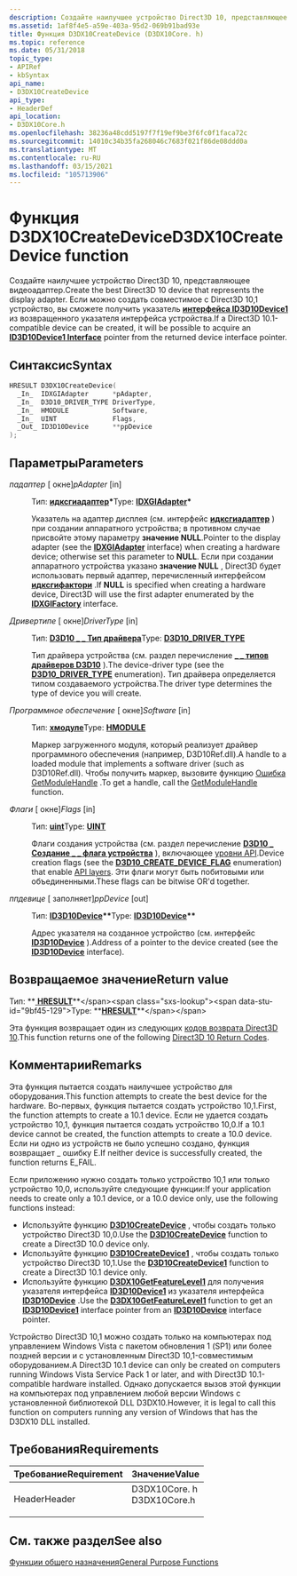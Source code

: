 ```yaml
---
description: Создайте наилучшее устройство Direct3D 10, представляющее видеоадаптер. Если можно создать совместимое с Direct3D 10,1 устройство, вы сможете получить указатель интерфейса ID3D10Device1 из возвращенного указателя интерфейса устройства.
ms.assetid: 1af8f4e5-a59e-403a-95d2-069b91bad93e
title: Функция D3DX10CreateDevice (D3DX10Core. h)
ms.topic: reference
ms.date: 05/31/2018
topic_type:
- APIRef
- kbSyntax
api_name:
- D3DX10CreateDevice
api_type:
- HeaderDef
api_location:
- D3DX10Core.h
ms.openlocfilehash: 38236a48cdd5197f7f19ef9be3f6fc0f1faca72c
ms.sourcegitcommit: 14010c34b35fa268046c7683f021f86de08ddd0a
ms.translationtype: MT
ms.contentlocale: ru-RU
ms.lasthandoff: 03/15/2021
ms.locfileid: "105713906"
---
```

# <a name="d3dx10createdevice-function"></a><span data-ttu-id="9bf45-104">Функция D3DX10CreateDevice</span><span class="sxs-lookup"><span data-stu-id="9bf45-104">D3DX10CreateDevice function</span></span>

<span data-ttu-id="9bf45-105">Создайте наилучшее устройство Direct3D 10, представляющее видеоадаптер.</span><span class="sxs-lookup"><span data-stu-id="9bf45-105">Create the best Direct3D 10 device that represents the display adapter.</span></span> <span data-ttu-id="9bf45-106">Если можно создать совместимое с Direct3D 10,1 устройство, вы сможете получить указатель [**интерфейса ID3D10Device1**](/windows/desktop/api/D3D10_1/nn-d3d10_1-id3d10device1) из возвращенного указателя интерфейса устройства.</span><span class="sxs-lookup"><span data-stu-id="9bf45-106">If a Direct3D 10.1-compatible device can be created, it will be possible to acquire an [**ID3D10Device1 Interface**](/windows/desktop/api/D3D10_1/nn-d3d10_1-id3d10device1) pointer from the returned device interface pointer.</span></span>

## <a name="syntax"></a><span data-ttu-id="9bf45-107">Синтаксис</span><span class="sxs-lookup"><span data-stu-id="9bf45-107">Syntax</span></span>


```C++
HRESULT D3DX10CreateDevice(
  _In_  IDXGIAdapter      *pAdapter,
  _In_  D3D10_DRIVER_TYPE DriverType,
  _In_  HMODULE           Software,
  _In_  UINT              Flags,
  _Out_ ID3D10Device      **ppDevice
);
```



## <a name="parameters"></a><span data-ttu-id="9bf45-108">Параметры</span><span class="sxs-lookup"><span data-stu-id="9bf45-108">Parameters</span></span>

<dl> <dt>

<span data-ttu-id="9bf45-109">*падаптер* \[ окне\]</span><span class="sxs-lookup"><span data-stu-id="9bf45-109">*pAdapter* \[in\]</span></span>
</dt> <dd>

<span data-ttu-id="9bf45-110">Тип: **[ **идксгиадаптер**](/windows/win32/api/dxgi/nn-dxgi-idxgiadapter)\***</span><span class="sxs-lookup"><span data-stu-id="9bf45-110">Type: **[**IDXGIAdapter**](/windows/win32/api/dxgi/nn-dxgi-idxgiadapter)\***</span></span>

<span data-ttu-id="9bf45-111">Указатель на адаптер дисплея (см. интерфейс [**идксгиадаптер**](/windows/win32/api/dxgi/nn-dxgi-idxgiadapter) ) при создании аппаратного устройства; в противном случае присвойте этому параметру **значение NULL**.</span><span class="sxs-lookup"><span data-stu-id="9bf45-111">Pointer to the display adapter (see the [**IDXGIAdapter**](/windows/win32/api/dxgi/nn-dxgi-idxgiadapter) interface) when creating a hardware device; otherwise set this parameter to **NULL**.</span></span> <span data-ttu-id="9bf45-112">Если при создании аппаратного устройства указано **значение NULL** , Direct3D будет использовать первый адаптер, перечисленный интерфейсом [**идксгифактори**](/windows/win32/api/dxgi/nn-dxgi-idxgifactory) .</span><span class="sxs-lookup"><span data-stu-id="9bf45-112">If **NULL** is specified when creating a hardware device, Direct3D will use the first adapter enumerated by the [**IDXGIFactory**](/windows/win32/api/dxgi/nn-dxgi-idxgifactory) interface.</span></span>

</dd> <dt>

<span data-ttu-id="9bf45-113">*Дривертипе* \[ окне\]</span><span class="sxs-lookup"><span data-stu-id="9bf45-113">*DriverType* \[in\]</span></span>
</dt> <dd>

<span data-ttu-id="9bf45-114">Тип: **[ **D3D10 \_ \_ Тип драйвера**](/windows/desktop/api/D3D10misc/ne-d3d10misc-d3d10_driver_type)**</span><span class="sxs-lookup"><span data-stu-id="9bf45-114">Type: **[**D3D10\_DRIVER\_TYPE**](/windows/desktop/api/D3D10misc/ne-d3d10misc-d3d10_driver_type)**</span></span>

<span data-ttu-id="9bf45-115">Тип драйвера устройства (см. раздел перечисление [**\_ \_ типов драйверов D3D10**](/windows/desktop/api/D3D10misc/ne-d3d10misc-d3d10_driver_type) ).</span><span class="sxs-lookup"><span data-stu-id="9bf45-115">The device-driver type (see the [**D3D10\_DRIVER\_TYPE**](/windows/desktop/api/D3D10misc/ne-d3d10misc-d3d10_driver_type) enumeration).</span></span> <span data-ttu-id="9bf45-116">Тип драйвера определяется типом создаваемого устройства.</span><span class="sxs-lookup"><span data-stu-id="9bf45-116">The driver type determines the type of device you will create.</span></span>

</dd> <dt>

<span data-ttu-id="9bf45-117">*Программное обеспечение* \[ окне\]</span><span class="sxs-lookup"><span data-stu-id="9bf45-117">*Software* \[in\]</span></span>
</dt> <dd>

<span data-ttu-id="9bf45-118">Тип: **[ **хмодуле**](../winprog/windows-data-types.md)**</span><span class="sxs-lookup"><span data-stu-id="9bf45-118">Type: **[**HMODULE**](../winprog/windows-data-types.md)**</span></span>

<span data-ttu-id="9bf45-119">Маркер загруженного модуля, который реализует драйвер программного обеспечения (например, D3D10Ref.dll).</span><span class="sxs-lookup"><span data-stu-id="9bf45-119">A handle to a loaded module that implements a software driver (such as D3D10Ref.dll).</span></span> <span data-ttu-id="9bf45-120">Чтобы получить маркер, вызовите функцию [Ошибка GetModuleHandle](/windows/win32/api/libloaderapi/nf-libloaderapi-getmodulehandlea) .</span><span class="sxs-lookup"><span data-stu-id="9bf45-120">To get a handle, call the [GetModuleHandle](/windows/win32/api/libloaderapi/nf-libloaderapi-getmodulehandlea) function.</span></span>

</dd> <dt>

<span data-ttu-id="9bf45-121">*Флаги* \[ окне\]</span><span class="sxs-lookup"><span data-stu-id="9bf45-121">*Flags* \[in\]</span></span>
</dt> <dd>

<span data-ttu-id="9bf45-122">Тип: **[ **uint**](../winprog/windows-data-types.md)**</span><span class="sxs-lookup"><span data-stu-id="9bf45-122">Type: **[**UINT**](../winprog/windows-data-types.md)**</span></span>

<span data-ttu-id="9bf45-123">Флаги создания устройства (см. раздел перечисление [**D3D10 \_ Создание \_ \_ флага устройства**](/windows/desktop/api/D3D10/ne-d3d10-d3d10_create_device_flag) ), включающее [уровни API](d3d10-graphics-programming-guide-api-features-layers.md).</span><span class="sxs-lookup"><span data-stu-id="9bf45-123">Device creation flags (see the [**D3D10\_CREATE\_DEVICE\_FLAG**](/windows/desktop/api/D3D10/ne-d3d10-d3d10_create_device_flag) enumeration) that enable [API layers](d3d10-graphics-programming-guide-api-features-layers.md).</span></span> <span data-ttu-id="9bf45-124">Эти флаги могут быть побитовыми или объединенными.</span><span class="sxs-lookup"><span data-stu-id="9bf45-124">These flags can be bitwise OR'd together.</span></span>

</dd> <dt>

<span data-ttu-id="9bf45-125">*ппдевице* \[ заполняет\]</span><span class="sxs-lookup"><span data-stu-id="9bf45-125">*ppDevice* \[out\]</span></span>
</dt> <dd>

<span data-ttu-id="9bf45-126">Тип: **[ **ID3D10Device**](/windows/desktop/api/D3D10/nn-d3d10-id3d10device)\*\***</span><span class="sxs-lookup"><span data-stu-id="9bf45-126">Type: **[**ID3D10Device**](/windows/desktop/api/D3D10/nn-d3d10-id3d10device)\*\***</span></span>

<span data-ttu-id="9bf45-127">Адрес указателя на созданное устройство (см. интерфейс [**ID3D10Device**](/windows/desktop/api/D3D10/nn-d3d10-id3d10device) ).</span><span class="sxs-lookup"><span data-stu-id="9bf45-127">Address of a pointer to the device created (see the [**ID3D10Device**](/windows/desktop/api/D3D10/nn-d3d10-id3d10device) interface).</span></span>

</dd> </dl>

## <a name="return-value"></a><span data-ttu-id="9bf45-128">Возвращаемое значение</span><span class="sxs-lookup"><span data-stu-id="9bf45-128">Return value</span></span>

<span data-ttu-id="9bf45-129">Тип: **[ **HRESULT**](https://msdn.microsoft.com/library/Bb401631(v=MSDN.10).aspx)**</span><span class="sxs-lookup"><span data-stu-id="9bf45-129">Type: **[**HRESULT**](https://msdn.microsoft.com/library/Bb401631(v=MSDN.10).aspx)**</span></span>

<span data-ttu-id="9bf45-130">Эта функция возвращает один из следующих [кодов возврата Direct3D 10](d3d10-graphics-reference-returnvalues.md).</span><span class="sxs-lookup"><span data-stu-id="9bf45-130">This function returns one of the following [Direct3D 10 Return Codes](d3d10-graphics-reference-returnvalues.md).</span></span>

## <a name="remarks"></a><span data-ttu-id="9bf45-131">Комментарии</span><span class="sxs-lookup"><span data-stu-id="9bf45-131">Remarks</span></span>

<span data-ttu-id="9bf45-132">Эта функция пытается создать наилучшее устройство для оборудования.</span><span class="sxs-lookup"><span data-stu-id="9bf45-132">This function attempts to create the best device for the hardware.</span></span> <span data-ttu-id="9bf45-133">Во-первых, функция пытается создать устройство 10,1.</span><span class="sxs-lookup"><span data-stu-id="9bf45-133">First, the function attempts to create a 10.1 device.</span></span> <span data-ttu-id="9bf45-134">Если не удается создать устройство 10,1, функция пытается создать устройство 10,0.</span><span class="sxs-lookup"><span data-stu-id="9bf45-134">If a 10.1 device cannot be created, the function attempts to create a 10.0 device.</span></span> <span data-ttu-id="9bf45-135">Если ни одно из устройств не было успешно создано, функция возвращает \_ ошибку E.</span><span class="sxs-lookup"><span data-stu-id="9bf45-135">If neither device is successfully created, the function returns E\_FAIL.</span></span>

<span data-ttu-id="9bf45-136">Если приложению нужно создать только устройство 10,1 или только устройство 10,0, используйте следующие функции:</span><span class="sxs-lookup"><span data-stu-id="9bf45-136">If your application needs to create only a 10.1 device, or a 10.0 device only, use the following functions instead:</span></span>

-   <span data-ttu-id="9bf45-137">Используйте функцию [**D3D10CreateDevice**](/windows/desktop/api/D3D10Misc/nf-d3d10misc-d3d10createdevice) , чтобы создать только устройство Direct3D 10,0.</span><span class="sxs-lookup"><span data-stu-id="9bf45-137">Use the [**D3D10CreateDevice**](/windows/desktop/api/D3D10Misc/nf-d3d10misc-d3d10createdevice) function to create a Direct3D 10.0 device only.</span></span>
-   <span data-ttu-id="9bf45-138">Используйте функцию [**D3D10CreateDevice1**](/windows/desktop/api/D3D10_1/nf-d3d10_1-d3d10createdevice1) , чтобы создать только устройство Direct3D 10,1.</span><span class="sxs-lookup"><span data-stu-id="9bf45-138">Use the [**D3D10CreateDevice1**](/windows/desktop/api/D3D10_1/nf-d3d10_1-d3d10createdevice1) function to create a Direct3D 10.1 device only.</span></span>
-   <span data-ttu-id="9bf45-139">Используйте функцию [**D3DX10GetFeatureLevel1**](d3dx10getfeaturelevel1.md) для получения указателя интерфейса [**ID3D10Device1**](/windows/desktop/api/D3D10_1/nn-d3d10_1-id3d10device1) из указателя интерфейса [**ID3D10Device**](/windows/desktop/api/D3D10/nn-d3d10-id3d10device) .</span><span class="sxs-lookup"><span data-stu-id="9bf45-139">Use the [**D3DX10GetFeatureLevel1**](d3dx10getfeaturelevel1.md) function to get an [**ID3D10Device1**](/windows/desktop/api/D3D10_1/nn-d3d10_1-id3d10device1) interface pointer from an [**ID3D10Device**](/windows/desktop/api/D3D10/nn-d3d10-id3d10device) interface pointer.</span></span>

<span data-ttu-id="9bf45-140">Устройство Direct3D 10,1 можно создать только на компьютерах под управлением Windows Vista с пакетом обновления 1 (SP1) или более поздней версии и с установленным Direct3D 10,1-совместимым оборудованием.</span><span class="sxs-lookup"><span data-stu-id="9bf45-140">A Direct3D 10.1 device can only be created on computers running Windows Vista Service Pack 1 or later, and with Direct3D 10.1-compatible hardware installed.</span></span> <span data-ttu-id="9bf45-141">Однако допускается вызов этой функции на компьютерах под управлением любой версии Windows с установленной библиотекой DLL D3DX10.</span><span class="sxs-lookup"><span data-stu-id="9bf45-141">However, it is legal to call this function on computers running any version of Windows that has the D3DX10 DLL installed.</span></span>

## <a name="requirements"></a><span data-ttu-id="9bf45-142">Требования</span><span class="sxs-lookup"><span data-stu-id="9bf45-142">Requirements</span></span>



| <span data-ttu-id="9bf45-143">Требование</span><span class="sxs-lookup"><span data-stu-id="9bf45-143">Requirement</span></span> | <span data-ttu-id="9bf45-144">Значение</span><span class="sxs-lookup"><span data-stu-id="9bf45-144">Value</span></span> |
|-------------------|-----------------------------------------------------------------------------------------|
| <span data-ttu-id="9bf45-145">Header</span><span class="sxs-lookup"><span data-stu-id="9bf45-145">Header</span></span><br/> | <dl> <span data-ttu-id="9bf45-146"><dt>D3DX10Core. h</dt></span><span class="sxs-lookup"><span data-stu-id="9bf45-146"><dt>D3DX10Core.h</dt></span></span> </dl> |



## <a name="see-also"></a><span data-ttu-id="9bf45-147">См. также раздел</span><span class="sxs-lookup"><span data-stu-id="9bf45-147">See also</span></span>

<dl> <dt>

[<span data-ttu-id="9bf45-148">Функции общего назначения</span><span class="sxs-lookup"><span data-stu-id="9bf45-148">General Purpose Functions</span></span>](d3d10-graphics-reference-d3dx10-functions-general-purpose.md)
</dt> </dl>

 

 
